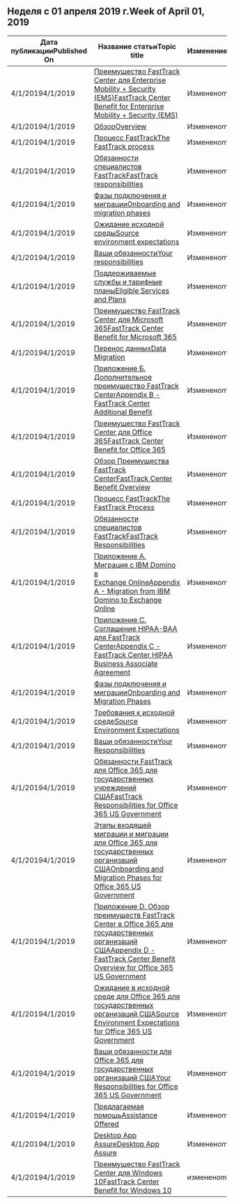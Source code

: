 <!-- This file is generated automatically each week. Changes made to this file will be overwritten.-->




## <a name="week-of-april-01-2019"></a><span data-ttu-id="6bc2b-101">Неделя с 01 апреля 2019 г.</span><span class="sxs-lookup"><span data-stu-id="6bc2b-101">Week of April 01, 2019</span></span>


| <span data-ttu-id="6bc2b-102">Дата публикации</span><span class="sxs-lookup"><span data-stu-id="6bc2b-102">Published On</span></span> |<span data-ttu-id="6bc2b-103">Название статьи</span><span class="sxs-lookup"><span data-stu-id="6bc2b-103">Topic title</span></span> | <span data-ttu-id="6bc2b-104">Изменение</span><span class="sxs-lookup"><span data-stu-id="6bc2b-104">Change</span></span> |
|------|------------|--------|
| <span data-ttu-id="6bc2b-105">4/1/2019</span><span class="sxs-lookup"><span data-stu-id="6bc2b-105">4/1/2019</span></span> | [<span data-ttu-id="6bc2b-106">Преимущество FastTrack Center для Enterprise Mobility + Security (EMS)</span><span class="sxs-lookup"><span data-stu-id="6bc2b-106">FastTrack Center Benefit for Enterprise Mobility + Security (EMS)</span></span>](/FastTrack/ems-fasttrack-benefit-for-ems) | <span data-ttu-id="6bc2b-107">Изменено</span><span class="sxs-lookup"><span data-stu-id="6bc2b-107">modified</span></span> |
| <span data-ttu-id="6bc2b-108">4/1/2019</span><span class="sxs-lookup"><span data-stu-id="6bc2b-108">4/1/2019</span></span> | [<span data-ttu-id="6bc2b-109">Обзор</span><span class="sxs-lookup"><span data-stu-id="6bc2b-109">Overview</span></span>](/FastTrack/ems-fasttrack-benefit-overview) | <span data-ttu-id="6bc2b-110">Изменено</span><span class="sxs-lookup"><span data-stu-id="6bc2b-110">modified</span></span> |
| <span data-ttu-id="6bc2b-111">4/1/2019</span><span class="sxs-lookup"><span data-stu-id="6bc2b-111">4/1/2019</span></span> | [<span data-ttu-id="6bc2b-112">Процесс FastTrack</span><span class="sxs-lookup"><span data-stu-id="6bc2b-112">The FastTrack process</span></span>](/FastTrack/ems-fasttrack-process) | <span data-ttu-id="6bc2b-113">Изменено</span><span class="sxs-lookup"><span data-stu-id="6bc2b-113">modified</span></span> |
| <span data-ttu-id="6bc2b-114">4/1/2019</span><span class="sxs-lookup"><span data-stu-id="6bc2b-114">4/1/2019</span></span> | [<span data-ttu-id="6bc2b-115">Обязанности специалистов FastTrack</span><span class="sxs-lookup"><span data-stu-id="6bc2b-115">FastTrack responsibilities</span></span>](/FastTrack/ems-fasttrack-responsibilities) | <span data-ttu-id="6bc2b-116">Изменено</span><span class="sxs-lookup"><span data-stu-id="6bc2b-116">modified</span></span> |
| <span data-ttu-id="6bc2b-117">4/1/2019</span><span class="sxs-lookup"><span data-stu-id="6bc2b-117">4/1/2019</span></span> | [<span data-ttu-id="6bc2b-118">Фазы подключения и миграции</span><span class="sxs-lookup"><span data-stu-id="6bc2b-118">Onboarding and migration phases</span></span>](/FastTrack/ems-onboarding-phases) | <span data-ttu-id="6bc2b-119">Изменено</span><span class="sxs-lookup"><span data-stu-id="6bc2b-119">modified</span></span> |
| <span data-ttu-id="6bc2b-120">4/1/2019</span><span class="sxs-lookup"><span data-stu-id="6bc2b-120">4/1/2019</span></span> | [<span data-ttu-id="6bc2b-121">Ожидание исходной среды</span><span class="sxs-lookup"><span data-stu-id="6bc2b-121">Source environment expectations</span></span>](/FastTrack/ems-source-environment-expectations) | <span data-ttu-id="6bc2b-122">Изменено</span><span class="sxs-lookup"><span data-stu-id="6bc2b-122">modified</span></span> |
| <span data-ttu-id="6bc2b-123">4/1/2019</span><span class="sxs-lookup"><span data-stu-id="6bc2b-123">4/1/2019</span></span> | [<span data-ttu-id="6bc2b-124">Ваши обязанности</span><span class="sxs-lookup"><span data-stu-id="6bc2b-124">Your responsibilities</span></span>](/FastTrack/ems-your-responsibilities) | <span data-ttu-id="6bc2b-125">Изменено</span><span class="sxs-lookup"><span data-stu-id="6bc2b-125">modified</span></span> |
| <span data-ttu-id="6bc2b-126">4/1/2019</span><span class="sxs-lookup"><span data-stu-id="6bc2b-126">4/1/2019</span></span> | [<span data-ttu-id="6bc2b-127">Поддерживаемые службы и тарифные планы</span><span class="sxs-lookup"><span data-stu-id="6bc2b-127">Eligible Services and Plans</span></span>](/FastTrack/m365-eligible-services-and-plans) | <span data-ttu-id="6bc2b-128">Изменено</span><span class="sxs-lookup"><span data-stu-id="6bc2b-128">modified</span></span> |
| <span data-ttu-id="6bc2b-129">4/1/2019</span><span class="sxs-lookup"><span data-stu-id="6bc2b-129">4/1/2019</span></span> | [<span data-ttu-id="6bc2b-130">Преимущество FastTrack Center для Microsoft 365</span><span class="sxs-lookup"><span data-stu-id="6bc2b-130">FastTrack Center Benefit for Microsoft 365</span></span>](/FastTrack/m365-fasttrack-benefit-overview) | <span data-ttu-id="6bc2b-131">Изменено</span><span class="sxs-lookup"><span data-stu-id="6bc2b-131">modified</span></span> |
| <span data-ttu-id="6bc2b-132">4/1/2019</span><span class="sxs-lookup"><span data-stu-id="6bc2b-132">4/1/2019</span></span> | [<span data-ttu-id="6bc2b-133">Перенос данных</span><span class="sxs-lookup"><span data-stu-id="6bc2b-133">Data Migration</span></span>](/FastTrack/o365-data-migration) | <span data-ttu-id="6bc2b-134">Изменено</span><span class="sxs-lookup"><span data-stu-id="6bc2b-134">modified</span></span> |
| <span data-ttu-id="6bc2b-135">4/1/2019</span><span class="sxs-lookup"><span data-stu-id="6bc2b-135">4/1/2019</span></span> | [<span data-ttu-id="6bc2b-136">Приложение Б. Дополнительное преимущество FastTrack Center</span><span class="sxs-lookup"><span data-stu-id="6bc2b-136">Appendix B - FastTrack Center Additional Benefit</span></span>](/FastTrack/o365-fasttrack-additional-benefits) | <span data-ttu-id="6bc2b-137">Изменено</span><span class="sxs-lookup"><span data-stu-id="6bc2b-137">modified</span></span> |
| <span data-ttu-id="6bc2b-138">4/1/2019</span><span class="sxs-lookup"><span data-stu-id="6bc2b-138">4/1/2019</span></span> | [<span data-ttu-id="6bc2b-139">Преимущество FastTrack Center для Office 365</span><span class="sxs-lookup"><span data-stu-id="6bc2b-139">FastTrack Center Benefit for Office 365</span></span>](/FastTrack/o365-fasttrack-benefit-for-office-365) | <span data-ttu-id="6bc2b-140">Изменено</span><span class="sxs-lookup"><span data-stu-id="6bc2b-140">modified</span></span> |
| <span data-ttu-id="6bc2b-141">4/1/2019</span><span class="sxs-lookup"><span data-stu-id="6bc2b-141">4/1/2019</span></span> | [<span data-ttu-id="6bc2b-142">Обзор Преимущества FastTrack Center</span><span class="sxs-lookup"><span data-stu-id="6bc2b-142">FastTrack Center Benefit Overview</span></span>](/FastTrack/o365-fasttrack-benefit-overview) | <span data-ttu-id="6bc2b-143">Изменено</span><span class="sxs-lookup"><span data-stu-id="6bc2b-143">modified</span></span> |
| <span data-ttu-id="6bc2b-144">4/1/2019</span><span class="sxs-lookup"><span data-stu-id="6bc2b-144">4/1/2019</span></span> | [<span data-ttu-id="6bc2b-145">Процесс FastTrack</span><span class="sxs-lookup"><span data-stu-id="6bc2b-145">The FastTrack Process</span></span>](/FastTrack/o365-fasttrack-process) | <span data-ttu-id="6bc2b-146">Изменено</span><span class="sxs-lookup"><span data-stu-id="6bc2b-146">modified</span></span> |
| <span data-ttu-id="6bc2b-147">4/1/2019</span><span class="sxs-lookup"><span data-stu-id="6bc2b-147">4/1/2019</span></span> | [<span data-ttu-id="6bc2b-148">Обязанности специалистов FastTrack</span><span class="sxs-lookup"><span data-stu-id="6bc2b-148">FastTrack Responsibilities</span></span>](/FastTrack/o365-fasttrack-responsibilities) | <span data-ttu-id="6bc2b-149">Изменено</span><span class="sxs-lookup"><span data-stu-id="6bc2b-149">modified</span></span> |
| <span data-ttu-id="6bc2b-150">4/1/2019</span><span class="sxs-lookup"><span data-stu-id="6bc2b-150">4/1/2019</span></span> | [<span data-ttu-id="6bc2b-151">Приложение А. Миграция с IBM Domino в Exchange Online</span><span class="sxs-lookup"><span data-stu-id="6bc2b-151">Appendix A - Migration from IBM Domino to Exchange Online</span></span>](/FastTrack/o365-from-ibm-domino-to-exchange-online) | <span data-ttu-id="6bc2b-152">Изменено</span><span class="sxs-lookup"><span data-stu-id="6bc2b-152">modified</span></span> |
| <span data-ttu-id="6bc2b-153">4/1/2019</span><span class="sxs-lookup"><span data-stu-id="6bc2b-153">4/1/2019</span></span> | [<span data-ttu-id="6bc2b-154">Приложение C. Соглашение HIPAA-BAA для FastTrack Center</span><span class="sxs-lookup"><span data-stu-id="6bc2b-154">Appendix C - FastTrack Center HIPAA Business Associate Agreement</span></span>](/FastTrack/o365-hipaa-business-associate-agreement) | <span data-ttu-id="6bc2b-155">Изменено</span><span class="sxs-lookup"><span data-stu-id="6bc2b-155">modified</span></span> |
| <span data-ttu-id="6bc2b-156">4/1/2019</span><span class="sxs-lookup"><span data-stu-id="6bc2b-156">4/1/2019</span></span> | [<span data-ttu-id="6bc2b-157">Фазы подключения и миграции</span><span class="sxs-lookup"><span data-stu-id="6bc2b-157">Onboarding and Migration Phases</span></span>](/FastTrack/o365-onboarding-and-migration) | <span data-ttu-id="6bc2b-158">Изменено</span><span class="sxs-lookup"><span data-stu-id="6bc2b-158">modified</span></span> |
| <span data-ttu-id="6bc2b-159">4/1/2019</span><span class="sxs-lookup"><span data-stu-id="6bc2b-159">4/1/2019</span></span> | [<span data-ttu-id="6bc2b-160">Требования к исходной среде</span><span class="sxs-lookup"><span data-stu-id="6bc2b-160">Source Environment Expectations</span></span>](/FastTrack/o365-source-environment-expectations) | <span data-ttu-id="6bc2b-161">Изменено</span><span class="sxs-lookup"><span data-stu-id="6bc2b-161">modified</span></span> |
| <span data-ttu-id="6bc2b-162">4/1/2019</span><span class="sxs-lookup"><span data-stu-id="6bc2b-162">4/1/2019</span></span> | [<span data-ttu-id="6bc2b-163">Ваши обязанности</span><span class="sxs-lookup"><span data-stu-id="6bc2b-163">Your Responsibilities</span></span>](/FastTrack/o365-your-responsibilities) | <span data-ttu-id="6bc2b-164">Изменено</span><span class="sxs-lookup"><span data-stu-id="6bc2b-164">modified</span></span> |
| <span data-ttu-id="6bc2b-165">4/1/2019</span><span class="sxs-lookup"><span data-stu-id="6bc2b-165">4/1/2019</span></span> | [<span data-ttu-id="6bc2b-166">Обязанности FastTrack для Office 365 для государственных учреждений США</span><span class="sxs-lookup"><span data-stu-id="6bc2b-166">FastTrack Responsibilities for Office 365 US Government</span></span>](/FastTrack/us-gov-appendix-fasttrack-responsibilities) | <span data-ttu-id="6bc2b-167">Изменено</span><span class="sxs-lookup"><span data-stu-id="6bc2b-167">modified</span></span> |
| <span data-ttu-id="6bc2b-168">4/1/2019</span><span class="sxs-lookup"><span data-stu-id="6bc2b-168">4/1/2019</span></span> | [<span data-ttu-id="6bc2b-169">Этапы входящей миграции и миграции для Office 365 для государственных организаций США</span><span class="sxs-lookup"><span data-stu-id="6bc2b-169">Onboarding and Migration Phases for Office 365 US Government</span></span>](/FastTrack/us-gov-appendix-onboarding-and-migration) | <span data-ttu-id="6bc2b-170">Изменено</span><span class="sxs-lookup"><span data-stu-id="6bc2b-170">modified</span></span> |
| <span data-ttu-id="6bc2b-171">4/1/2019</span><span class="sxs-lookup"><span data-stu-id="6bc2b-171">4/1/2019</span></span> | [<span data-ttu-id="6bc2b-172">Приложение D. Обзор преимуществ FastTrack Center в Office 365 для государственных организаций США</span><span class="sxs-lookup"><span data-stu-id="6bc2b-172">Appendix D - FastTrack Center Benefit Overview for Office 365 US Government</span></span>](/FastTrack/us-gov-appendix-overview) | <span data-ttu-id="6bc2b-173">Изменено</span><span class="sxs-lookup"><span data-stu-id="6bc2b-173">modified</span></span> |
| <span data-ttu-id="6bc2b-174">4/1/2019</span><span class="sxs-lookup"><span data-stu-id="6bc2b-174">4/1/2019</span></span> | [<span data-ttu-id="6bc2b-175">Ожидание в исходной среде для Office 365 для государственных организаций США</span><span class="sxs-lookup"><span data-stu-id="6bc2b-175">Source Environment Expectations for Office 365 US Government</span></span>](/FastTrack/us-gov-appendix-source-environment-expectations) | <span data-ttu-id="6bc2b-176">Изменено</span><span class="sxs-lookup"><span data-stu-id="6bc2b-176">modified</span></span> |
| <span data-ttu-id="6bc2b-177">4/1/2019</span><span class="sxs-lookup"><span data-stu-id="6bc2b-177">4/1/2019</span></span> | [<span data-ttu-id="6bc2b-178">Ваши обязанности для Office 365 для государственных организаций США</span><span class="sxs-lookup"><span data-stu-id="6bc2b-178">Your Responsibilities for Office 365 US Government</span></span>](/FastTrack/us-gov-appendix-your-responsibilities) | <span data-ttu-id="6bc2b-179">Изменено</span><span class="sxs-lookup"><span data-stu-id="6bc2b-179">modified</span></span> |
| <span data-ttu-id="6bc2b-180">4/1/2019</span><span class="sxs-lookup"><span data-stu-id="6bc2b-180">4/1/2019</span></span> | [<span data-ttu-id="6bc2b-181">Предлагаемая помощь</span><span class="sxs-lookup"><span data-stu-id="6bc2b-181">Assistance Offered</span></span>](/FastTrack/win-10-daa-assistance-offered) | <span data-ttu-id="6bc2b-182">Изменено</span><span class="sxs-lookup"><span data-stu-id="6bc2b-182">modified</span></span> |
| <span data-ttu-id="6bc2b-183">4/1/2019</span><span class="sxs-lookup"><span data-stu-id="6bc2b-183">4/1/2019</span></span> | [<span data-ttu-id="6bc2b-184">Desktop App Assure</span><span class="sxs-lookup"><span data-stu-id="6bc2b-184">Desktop App Assure</span></span>](/FastTrack/win-10-desktop-app-assure) | <span data-ttu-id="6bc2b-185">Изменено</span><span class="sxs-lookup"><span data-stu-id="6bc2b-185">modified</span></span> |
| <span data-ttu-id="6bc2b-186">4/1/2019</span><span class="sxs-lookup"><span data-stu-id="6bc2b-186">4/1/2019</span></span> | [<span data-ttu-id="6bc2b-187">Преимущество FastTrack Center для Windows 10</span><span class="sxs-lookup"><span data-stu-id="6bc2b-187">FastTrack Center Benefit for Windows 10</span></span>](/FastTrack/win-10-fasttrack-benefit-for-windows-10) | <span data-ttu-id="6bc2b-188">изменено</span><span class="sxs-lookup"><span data-stu-id="6bc2b-188">modified</span></span> |

